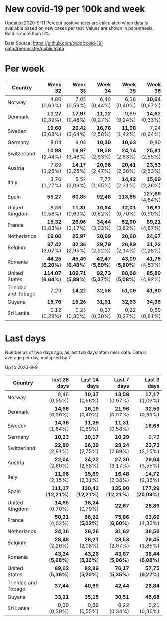 # New covid-19 per 100k and week
Updated 2020-9-11
Percent positive tests are calculated when data is available based on new cases per test.  Values are shown in parenthesis.  Bold is more than 5%.

Data Source: https://github.com/owid/covid-19-data/tree/master/public/data

# Per week
|Country|Week 32|Week 33|Week 34|Week 35|Week 36|Week 37|
| --- | --: | --: | --: | --: | --: | --: |
|Norway|4,80 (0,63%) |7,05 (0,59%) |6,40 (0,44%) |6,38 (0,40%) |**10,64** (0,67%) |**16,17** (1,03%) |
|Denmark|**11,27** (0,39%) |**17,97** (0,48%) |**11,12** (0,27%) |9,89 (0,24%) |**14,62** (0,33%) |**33,28** (0,95%) |
|Sweden|**19,60** (3,68%) |**20,42** (3,64%) |**16,76** (2,58%) |**11,98** (1,42%) |7,94 (0,64%) |**16,76** |
|Germany|8,04 |9,08 |**10,30** |**10,63** |9,80 |**11,47** |
|Switzerland|**10,98** (2,44%) |**16,97** (3,48%) |**19,58** (2,93%) |**24,14** (2,83%) |**25,81** (2,55%) |**28,36** (2,15%) |
|Austria|7,89 (1,25%) |**14,17** (2,25%) |**20,96** (2,47%) |**20,41** (2,38%) |**23,53** (2,53%) |**40,57** (4,28%) |
|Italy|3,76 (1,27%) |5,52 (2,09%) |7,77 (1,65%) |**14,42** (2,31%) |**15,69** (2,26%) |**15,84** (2,39%) |
|Spain|**55,27** |**60,85** |**92,48** |**113,85** |**127,69** (4,64%) |**206,44** (**34,32%**) |
|United Kingdom|8,56 (0,58%) |**11,31** (0,69%) |**10,54** (0,62%) |**12,01** (0,70%) |**16,81** (0,90%) |**28,82** |
|France|**15,32** (1,83%) |**26,96** (3,17%) |**34,44** (3,03%) |**52,90** (3,82%) |**69,21** (4,87%) |**77,72** (4,33%) |
|Netherlands|**19,00** |**25,97** |**20,99** |**20,60** |**24,67** |**37,98** |
|Belgium|**37,42** (3,07%) |**32,36** (2,95%) |**29,79** (2,52%) |**26,89** (2,14%) |**31,22** (2,28%) |**17,67** (1,85%) |
|Romania|**44,25** (**6,20%**) |**45,49** (**6,48%**) |**42,47** (**5,89%**) |**43,09** (**5,80%**) |**41,75** (4,53%) |**42,35** (**5,63%**) |
|United States|**114,07** (**6,64%**) |**109,71** (**5,89%**) |**92,73** (**5,37%**) |**88,66** (**5,08%**) |**85,89** (4,92%) |**64,02** (**6,27%**) |
|Trinidad and Tobago|7,29 |**14,22** |**32,58** |**51,09** |**41,80** |**46,82** |
|Guyana|**15,76** |**15,26** |**31,91** |**32,93** |**34,96** |**51,80** |
|Sri Lanka|0,12 (0,28%) |0,23 (0,30%) |0,27 (0,30%) |0,22 (0,27%) |0,59 (0,81%) |0,22 (0,34%) |

# Last days
Number as of two days ago, as last two days often miss data.  Data is average per day, multiplied by 7.

Up to 2020-9-9

|Country|last 28 days|Last 14 days|Last 7 days|Last 3 days|
| --- | --: | --: | --: | --: |
|Norway|8,46 (0,55%)|**10,37** (0,66%)|**13,58** (0,97%)|**17,17** (1,03%)|
|Denmark|**14,66** (0,36%)|**16,19** (0,40%)|**21,96** (0,57%)|**32,59** (0,95%)|
|Sweden|**14,36** (1,64%)|**11,29** (0,89%)|**11,31** (0,58%)|**16,68**|
|Germany|**10,23**|**10,17**|**10,29**|9,72|
|Switzerland|**22,89** (2,81%)|**26,39** (2,75%)|**28,24** (2,89%)|**23,73** (2,15%)|
|Austria|**22,04** (2,60%)|**24,22** (2,58%)|**27,30** (3,17%)|**29,64** (3,55%)|
|Italy|**11,96** (2,15%)|**15,69** (2,31%)|**16,48** (2,38%)|**14,72** (2,36%)|
|Spain|**111,17** (**12,21%**)|**130,43** (**12,21%**)|**135,90** (**12,21%**)|**177,29** (**20,09%**)|
|United Kingdom|**14,65** (0,70%)|**18,24** (0,79%)|**22,67**|**28,86**|
|France|**50,31** (4,02%)|**66,92** (**5,02%**)|**75,86** (**6,60%**)|**63,69** (4,33%)|
|Netherlands|**24,16**|**26,26**|**31,62**|**36,56**|
|Belgium|**28,48** (2,26%)|**28,21** (2,08%)|**28,53** (2,07%)|**29,45** (1,85%)|
|Romania|**43,24** (**5,68%**)|**43,26** (**5,36%**)|**43,87** (**5,06%**)|**38,44** (**6,08%**)|
|United States|**89,62** (**5,36%**)|**82,89** (**5,20%**)|**76,17** (**5,35%**)|**57,75** (**6,27%**)|
|Trinidad and Tobago|**37,44**|**40,69**|**42,44**|**26,84**|
|Guyana|**33,21**|**35,15**|**30,51**|**45,68**|
|Sri Lanka|0,30 (0,39%)|0,39 (0,55%)|0,22 (0,34%)|0,21 (0,36%)|
